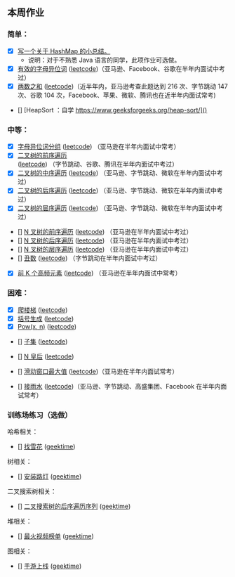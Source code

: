 ## 本周作业

### 简单：

* [x] [写一个关于 HashMap 的小总结。](week02-notes.md) 
    * 说明：对于不熟悉 Java 语言的同学，此项作业可选做。
* [x] [有效的字母异位词](code/242-valid-anagram.md) ([leetcode](https://leetcode-cn.com/problems/valid-anagram/description/))（亚马逊、Facebook、谷歌在半年内面试中考过）
* [x] [两数之和](code/01-two-sum.md) ([leetcode](https://leetcode-cn.com/problems/two-sum/description/))（近半年内，亚马逊考查此题达到 216 次、字节跳动 147 次、谷歌 104 次，Facebook、苹果、微软、腾讯也在近半年内面试常考)

* [] [HeapSort ：自学 https://www.geeksforgeeks.org/heap-sort/]() 


### 中等：

* [x] [字母异位词分组](code/49-group-anagrams.md) ([leetcode](https://leetcode-cn.com/problems/group-anagrams/)) （亚马逊在半年内面试中常考）
* [x] [二叉树的前序遍历](code/144-binary-tree-traversal.md) ([leetcode](https://leetcode-cn.com/problems/binary-tree-preorder-traversal/)) （字节跳动、谷歌、腾讯在半年内面试中考过）
* [x] [二叉树的中序遍历](code/144-binary-tree-traversal.md) ([leetcode](https://leetcode-cn.com/problems/binary-tree-inorder-traversal/)) （亚马逊、字节跳动、微软在半年内面试中考过）
* [x] [二叉树的后序遍历](code/144-binary-tree-traversal.md) ([leetcode](https://leetcode-cn.com/problems/binary-tree-postorder-traversal/)) （亚马逊、字节跳动、微软在半年内面试中考过）
* [x] [二叉树的层序遍历](code/144-binary-tree-traversal.md) ([leetcode](https://leetcode-cn.com/problems/binary-tree-level-order-traversal/)) （亚马逊、字节跳动、微软在半年内面试中考过）
* [] [N 叉树的前序遍历]() ([leetcode](https://leetcode-cn.com/problems/n-ary-tree-preorder-traversal/description/)) （亚马逊在半年内面试中考过）
* [] [N 叉树的后序遍历]() ([leetcode](https://leetcode-cn.com/problems/n-ary-tree-postorder-traversal/)) （亚马逊在半年内面试中考过）
* [] [N 叉树的层序遍历]() ([leetcode](https://leetcode-cn.com/problems/n-ary-tree-level-order-traversal/)) （亚马逊在半年内面试中考过）
* [] [丑数]() ([leetcode]()) （字节跳动在半年内面试中考过）
* [x] [前 K 个高频元素](code/347-top-k-frequent-elements.md) ([leetcode](https://leetcode-cn.com/problems/top-k-frequent-elements/)) （亚马逊在半年内面试中常考）



### 困难：

* [x] [爬楼梯](../1p1d/day00-climbing-stairs.md) ([leetcode](https://leetcode-cn.com/problems/climbing-stairs/)) 
* [x] [括号生成](code/22-generate-parentheses.md) ([leetcode](https://leetcode-cn.com/problems/generate-parentheses/)) 
* [x] [Pow(x, n)](code/50-powx-n.md) ([leetcode](https://leetcode-cn.com/problems/powx-n/)) 
* [] [子集]() ([leetcode](https://leetcode-cn.com/problems/subsets/)) 
* [] [N 皇后]() ([leetcode](https://leetcode-cn.com/problems/n-queens/)) 
* [] [滑动窗口最大值](code/239-sliding-window-maximum.md) ([leetcode](https://leetcode-cn.com/problems/sliding-window-maximum))（亚马逊在半年内面试常考）


* [] [接雨水]() ([leetcode](https://leetcode.com/problems/trapping-rain-water/))（亚马逊、字节跳动、高盛集团、Facebook 在半年内面试常考）


### 训练场练习（选做）

哈希相关：

* [] [找雪花]() ([geektime](https://u.geekbang.org/playground/exam/823?question=7677))

树相关：

* [] [安装路灯]() ([geektime](https://u.geekbang.org/playground/exam/823?question=7758))

二叉搜索树相关：

* [] [二叉搜索树的后序遍历序列]() ([geektime](https://u.geekbang.org/playground/exam/823?question=8126))

堆相关：
* [] [最火视频榜单]() ([geektime](https://u.geekbang.org/playground/exam/823?question=7678))


图相关：

* [] [手游上线]() ([geektime](https://u.geekbang.org/playground/exam/823?question=8287))
